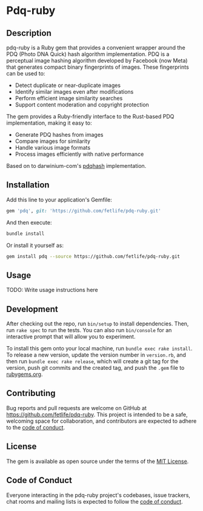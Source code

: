 # Pdq-ruby

## Description

pdq-ruby is a Ruby gem that provides a convenient wrapper around the PDQ (Photo DNA Quick) hash algorithm implementation. PDQ is a perceptual image hashing algorithm developed by Facebook (now Meta) that generates compact binary fingerprints of images. These fingerprints can be used to:

- Detect duplicate or near-duplicate images
- Identify similar images even after modifications
- Perform efficient image similarity searches
- Support content moderation and copyright protection

The gem provides a Ruby-friendly interface to the Rust-based PDQ implementation, making it easy to:

- Generate PDQ hashes from images
- Compare images for similarity
- Handle various image formats
- Process images efficiently with native performance

Based on to darwinium-com's [pdqhash](https://github.com/darwinium-com/pdqhash) implementation.

## Installation

Add this line to your application's Gemfile:

```ruby
gem 'pdq', git: 'https://github.com/fetlife/pdq-ruby.git'
```

And then execute:

```bash
bundle install
```

Or install it yourself as:

```bash
gem install pdq --source https://github.com/fetlife/pdq-ruby.git
```

## Usage

TODO: Write usage instructions here

## Development

After checking out the repo, run `bin/setup` to install dependencies. Then, run `rake spec` to run the tests. You can also run `bin/console` for an interactive prompt that will allow you to experiment.

To install this gem onto your local machine, run `bundle exec rake install`. To release a new version, update the version number in `version.rb`, and then run `bundle exec rake release`, which will create a git tag for the version, push git commits and the created tag, and push the `.gem` file to [rubygems.org](https://rubygems.org).

## Contributing

Bug reports and pull requests are welcome on GitHub at https://github.com/fetlife/pdq-ruby. This project is intended to be a safe, welcoming space for collaboration, and contributors are expected to adhere to the [code of conduct](https://github.com/fetlife/pdq-ruby/blob/main/CODE_OF_CONDUCT.md).

## License

The gem is available as open source under the terms of the [MIT License](https://opensource.org/licenses/MIT).

## Code of Conduct

Everyone interacting in the pdq-ruby project's codebases, issue trackers, chat rooms and mailing lists is expected to follow the [code of conduct](https://github.com/fetlife/pdq-ruby/blob/main/CODE_OF_CONDUCT.md).
